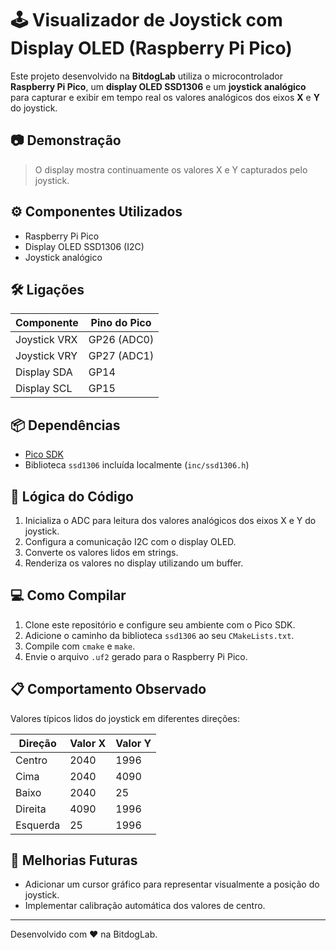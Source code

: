 # 🕹️ Visualizador de Joystick com Display OLED (Raspberry Pi Pico)

Este projeto desenvolvido na **BitdogLab** utiliza o microcontrolador **Raspberry Pi Pico**, um **display OLED SSD1306** e um **joystick analógico** para capturar e exibir em tempo real os valores analógicos dos eixos **X** e **Y** do joystick.

## 📷 Demonstração

> O display mostra continuamente os valores X e Y capturados pelo joystick.

## ⚙️ Componentes Utilizados

- Raspberry Pi Pico
- Display OLED SSD1306 (I2C)
- Joystick analógico

## 🛠️ Ligações

| Componente     | Pino do Pico |
|----------------|--------------|
| Joystick VRX   | GP26 (ADC0)  |
| Joystick VRY   | GP27 (ADC1)  |
| Display SDA    | GP14         |
| Display SCL    | GP15         |

## 📦 Dependências

- [Pico SDK](https://github.com/raspberrypi/pico-sdk)
- Biblioteca `ssd1306` incluída localmente (`inc/ssd1306.h`)

## 🧠 Lógica do Código

1. Inicializa o ADC para leitura dos valores analógicos dos eixos X e Y do joystick.
2. Configura a comunicação I2C com o display OLED.
3. Converte os valores lidos em strings.
4. Renderiza os valores no display utilizando um buffer.

## 💻 Como Compilar

1. Clone este repositório e configure seu ambiente com o Pico SDK.
2. Adicione o caminho da biblioteca `ssd1306` ao seu `CMakeLists.txt`.
3. Compile com `cmake` e `make`.
4. Envie o arquivo `.uf2` gerado para o Raspberry Pi Pico.

## 📋 Comportamento Observado

Valores típicos lidos do joystick em diferentes direções:

| Direção   | Valor X | Valor Y |
|-----------|---------|---------|
| Centro    | 2040    | 1996    |
| Cima      | 2040    | 4090    |
| Baixo     | 2040    |   25    |
| Direita   | 4090    | 1996    |
| Esquerda  |   25    | 1996    |

## 🚀 Melhorias Futuras

- Adicionar um cursor gráfico para representar visualmente a posição do joystick.
- Implementar calibração automática dos valores de centro.

---

Desenvolvido com ❤️ na BitdogLab.

